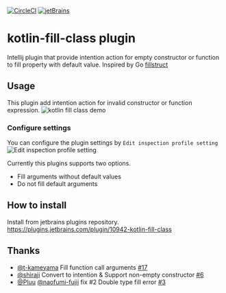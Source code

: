 [![CircleCI](https://circleci.com/gh/suusan2go/kotlin-fill-class.svg?style=svg)](https://circleci.com/gh/suusan2go/kotlin-fill-class)
[![jetBrains](https://img.shields.io/jetbrains/plugin/d/10942-kotlin-fill-class.svg)](https://plugins.jetbrains.com/plugin/10942-kotlin-fill-class)

# kotlin-fill-class plugin
Intellij plugin that provide intention action for empty constructor or function to fill property with default value.
Inspired by Go [fillstruct](https://github.com/davidrjenni/reftools/tree/master/cmd/fillstruct)

## Usage
This plugin add intention action for invalid constructor or function expression.
![kotlin fill class demo](https://user-images.githubusercontent.com/8841470/59397528-e61a4380-8dc7-11e9-9684-d82d225316fe.gif)

### Configure settings
You can configure the plugin settings by `Edit inspection profile setting`
![Edit inspection profile setting](https://user-images.githubusercontent.com/1121855/107631811-f4a9b400-6ca8-11eb-9ea8-1b0b56f0fda9.png)

Currently this plugins supports two options.
- Fill arguments without default values
- Do not fill default arguments

## How to install
Install from jetbrains plugins repository.
https://plugins.jetbrains.com/plugin/10942-kotlin-fill-class

## Thanks
- [@t-kameyama](https://github.com/t-kameyama) Fill function call arguments [#17](https://github.com/suusan2go/kotlin-fill-class/pull/17)
- [@shiraji](https://github.com/shiraji) Convert to intention & Support non-empty constructor [#6](https://github.com/suusan2go/kotlin-fill-class/pull/6)
- [@Pluu](https://github.com/Pluu) [@naofumi-fujii](https://github.com/naofumi-fujii]) fix #2 Double type fill error [#3](https://github.com/suusan2go/kotlin-fill-class/pull/3)
